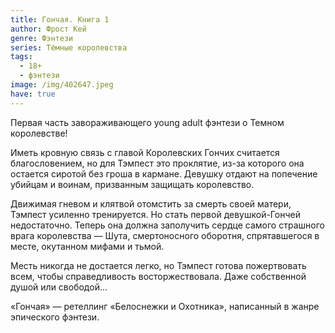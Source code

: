 ```yaml
---
title: Гончая. Книга 1
author: Фрост Кей
genre: Фэнтези
series: Тёмные королевства
tags:
  - 18+
  - фэнтези
image: /img/402647.jpeg
have: true
---
```

Первая часть завораживающего young adult фэнтези о Темном королевстве!

Иметь кровную связь с главой Королевских Гончих считается благословением, но для Тэмпест это проклятие, из-за которого она остается сиротой без гроша в кармане. Девушку отдают на попечение убийцам и воинам, призванным защищать королевство.

Движимая гневом и клятвой отомстить за смерть своей матери, Тэмпест усиленно тренируется. Но стать первой девушкой-Гончей недостаточно. Теперь она должна заполучить сердце самого страшного врага королевства — Шута, смертоносного оборотня, спрятавшегося в месте, окутанном мифами и тьмой.

Месть никогда не достается легко, но Тэмпест готова пожертвовать всем, чтобы справедливость восторжествовала. Даже собственной душой или свободой…

«Гончая» — ретеллинг «Белоснежки и Охотника», написанный в жанре эпического фэнтези.